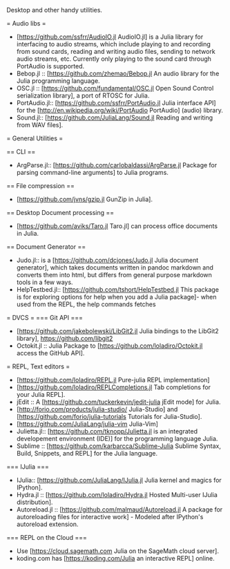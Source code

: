 Desktop and other handy utilities.

= Audio libs =
* [https://github.com/ssfrr/AudioIO.jl AudioIO.jl] is a Julia library for interfacing to audio streams, which include playing to and recording from sound cards, reading and writing audio files, sending to network audio streams, etc. Currently only playing to the sound card through PortAudio is supported.
* Bebop.jl :: [https://github.com/zhemao/Bebop.jl  An audio library for the Julia programming language.
* OSC.jl :: [https://github.com/fundamental/OSC.jl  Open Sound Control serialization library], a port of RTOSC for Julia.
* PortAudio.jl:: [https://github.com/ssfrr/PortAudio.jl Julia interface API] for the [http://en.wikipedia.org/wiki/PortAudio PortAudio] (audio) library.
* Sound.jl:: [https://github.com/JuliaLang/Sound.jl Reading and writing from WAV files].


= General Utilities = 

== CLI ==
* ArgParse.jl:: [https://github.com/carlobaldassi/ArgParse.jl  Package for parsing command-line arguments] to Julia programs.

== File compression ==
* [https://github.com/jvns/gzip.jl GunZip in Julia].

== Desktop Document processing == 
* [https://github.com/aviks/Taro.jl Taro.jl] can process office documents in Julia. 

== Document Generator == 
* Judo.jl:: is a [https://github.com/dcjones/Judo.jl Julia document generator], which takes documents written in pandoc markdown and converts them into html, but differs from general purpose markdown tools in a few ways.
* HelpTestbed.jl:: [https://github.com/tshort/HelpTestbed.jl This package is for exploring options for help when you add a Julia package]- when used from the REPL, the help commands fetches



= DVCS =
=== Git API ===
* [https://github.com/jakebolewski/LibGit2.jl Julia bindings to the LibGit2 library], https://github.com/libgit2
* Octokit.jl :: Julia Package to [https://github.com/loladiro/Octokit.jl access the GitHub API].


= REPL, Text editors = 
* [https://github.com/loladiro/REPL.jl  Pure-julia REPL implementation]
* [https://github.com/loladiro/REPLCompletions.jl  Tab completions for your Julia REPL].
* jEdit :: A [https://github.com/tuckerkevin/jedit-julia jEdit mode] for Julia.
* [http://forio.com/products/julia-studio/ Julia-Studio] and [https://github.com/forio/julia-tutorials Tutorials for Julia-Studio].
* [https://github.com/JuliaLang/julia-vim Julia-Vim]
* Julietta.jl:: [https://github.com/tknopp/Julietta.jl is an integrated developement environment (IDE)] for the programming language Julia.
* Sublime :: [https://github.com/karbarcca/Sublime-Julia Sublime Syntax, Build, Snippets, and REPL] for the Julia language.

=== IJulia === 
* IJulia:: [https://github.com/JuliaLang/IJulia.jl Julia kernel and magics for IPython].
* Hydra.jl :: [https://github.com/loladiro/Hydra.jl Hosted Multi-user IJulia distribution].
* Autoreload.jl :: [https://github.com/malmaud/Autoreload.jl  A package for autoreloading files for interactive work] - Modeled after IPython's autoreload extension.

=== REPL on the Cloud ===
* Use [https://cloud.sagemath.com Julia on the SageMath cloud server].
* koding.com has [https://koding.com/Julia an interactive REPL] online.


